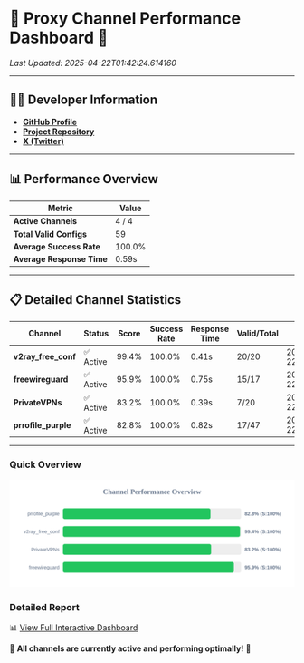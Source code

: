 # 🌟 Proxy Channel Performance Dashboard 🌟

_Last Updated: 2025-04-22T01:42:24.614160_

---

## 👩‍💻 Developer Information

- **[GitHub Profile](https://github.com/4n0nymou3)**  
- **[Project Repository](https://github.com/4n0nymou3/multi-proxy-config-fetcher)**  
- **[X (Twitter)](https://x.com/4n0nymou3)**  

---

## 📊 Performance Overview

| Metric                | Value       |
|-----------------------|-------------|
| **Active Channels**   | 4 / 4       |
| **Total Valid Configs** | 59          |
| **Average Success Rate** | 100.0%      |
| **Average Response Time** | 0.59s       |

---

## 📋 Detailed Channel Statistics

| Channel          | Status     | Score  | Success Rate | Response Time | Valid/Total | Last Success               |
|------------------|------------|--------|--------------|---------------|-------------|----------------------------|
| **v2ray_free_conf**  | ✅ Active  | 99.4%  | 100.0% | 0.41s         | 20/20       | 2025-04-22T01:42:23.407888 |
| **freewireguard**  | ✅ Active  | 95.9%  | 100.0% | 0.75s         | 15/17       | 2025-04-22T01:42:24.612093 |
| **PrivateVPNs**  | ✅ Active  | 83.2%  | 100.0% | 0.39s         | 7/20       | 2025-04-22T01:42:23.829616 |
| **prrofile_purple**  | ✅ Active  | 82.8%  | 100.0% | 0.82s         | 17/47       | 2025-04-22T01:42:22.930127 |

---

### Quick Overview
<div align="center">
  <a href="https://raw.githubusercontent.com/nullluser/NullRepo/refs/heads/main/assets/channel_stats_chart.svg">
    <img src="https://raw.githubusercontent.com/nullluser/NullRepo/refs/heads/main/assets/channel_stats_chart.svg" alt="Source Performance Statistics" width="800">
  </a>
</div>

### Detailed Report
📊 [View Full Interactive Dashboard](https://htmlpreview.github.io/?https://github.com/nullluser/NullRepo/blob/main/assets/performance_report.html)

🎉 **All channels are currently active and performing optimally!** 🎉
